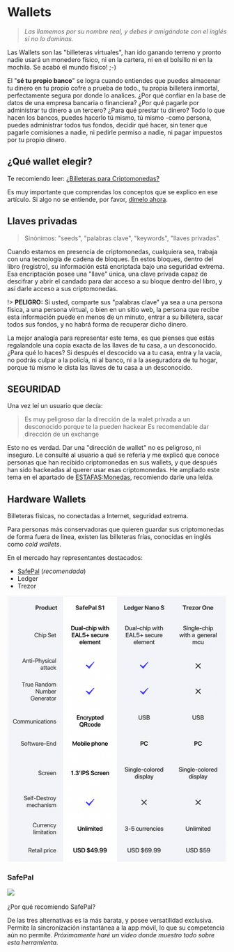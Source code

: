 # Wallets

> *Las llamemos por su nombre real, y debes ir amigándote con el inglés si no lo dominas.*

Las Wallets son las "billeteras virtuales", han ido ganando terreno y pronto nadie usará un monedero físico, ni en la cartera, ni en el bolsillo ni en la mochila. Se acabó el mundo físico! ;-)

El "**sé tu propio banco**" se logra cuando entiendes que puedes almacenar tu dinero en tu propio cofre a prueba de todo., tu propia billetera inmortal, perfectamente segura por donde lo analices. ¿Por qué confiar en la base de datos de una empresa bancaria o financiera? ¿Por qué pagarle por administrar tu dinero a un tercero? ¿Para qué prestar tu dinero? Todo lo que hacen los bancos, puedes hacerlo tú mismo, tú mismo -como persona, puedes administrar todos tus fondos, decidir qué hacer, sin tener que pagarle comisiones a nadie, ni pedirle permiso a nadie, ni pagar impuestos por tu propio dinero.

## ¿Qué wallet elegir?

Te recomiendo leer: [¿Billeteras para Criptomonedas?](https://www.locademiacripto.com/p/billeteras.html)

Es muy importante que comprendas los conceptos que se explico en ese artículo.
Si algo no se entiende, por favor, [dímelo ahora](https://t.me/waLddo).

## Llaves privadas

>Sinónimos: "seeds", "palabras clave", "keywords", "llaves privadas".

Cuando estamos en presencia de criptomonedas, cualquiera sea, trabaja con una tecnología de cadena de bloques. En estos bloques, dentro del libro (registro), su información está encriptada bajo una seguridad extrema. Esa encriptación posee una "llave" única, una clave privada capaz de descifrar y abrir el candado para dar acceso a su bloque dentro del libro, y así darle acceso a sus criptomonedas.

!> **PELIGRO:** Si usted, comparte sus "palabras clave" ya sea a una persona física, a una persona virtual, o bien en un sitio web, la persona que recibe esta información puede en menos de un minuto, entrar a su billetera, sacar todos sus fondos, y no habrá forma de recuperar dicho dinero.

La mejor analogía para representar este tema, es que pienses que estás regalandole una copia exacta de las llaves de tu casa, a un desconocido. ¿Para qué lo haces? Si después el descocido va a tu casa, entra y la vacía, no podrás culpar a la policía, ni al banco, ni a la aseguradora de tu hogar, porque tú mismo le dista las llaves de tu casa a un desconocido.

## SEGURIDAD

Una vez leí un usuario que decía:
>Es muy peligroso dar la dirección de la walet privada a un desconocido porque te la pueden hackear 
>Es recomendable dar dirección de un exchange

Esto no es verdad. Dar una "dirección de wallet" no es peligroso, ni inseguro.
Le consulté al usuario a qué se refería y me explicó que conoce personas que han recibido criptomonedas en sus wallets, y que después han sido hackeadas al querer usar esas criptomonedas. He ampliado este tema en el apartado de [ESTAFAS:Monedas](../estafas.md#monedas), recomiendo darle una leída.



## Hardware Wallets

Billeteras físicas, no conectadas a Internet, seguridad extrema.

Para personas más conservadoras que quieren guardar sus criptomonedas de forma fuera de línea, existen las billeteras frías, conocidas en inglés como _cold wallets_. 

En el mercado hay representantes destacados:

- [SafePal](https://shop.safepal.io/products/safepal-hardware-wallet-s1-bitcoin-wallet?ref=locademia) (*recomendada*)
- Ledger
- Trezor

[![Comparación Wallets](../assets/img/cold-wallets.png)](https://shop.safepal.io/products/safepal-hardware-wallet-s1-bitcoin-wallet?ref=locademia&tap_a=54950-90aa79)

### SafePal

<a href="https://shop.safepal.io/products/safepal-hardware-wallet-s1-bitcoin-wallet?ref=locademia&tap_a=54950-90aa79" target="_BLANK" rel="nofollow"><img src="https://static.tapfiliate.com/5d691081498af.png?a=54950-90aa79&s=2608973-6be8f8" border="0"></a>

¿Por qué recomiendo SafePal?

De las tres alternativas es la más barata, y posee versatilidad exclusiva.
Permite la sincronización instantánea a la app móvil, lo que su competencia aún no permite.
*Próximamente haré un video donde muestro todo sobre esta herramienta.*




